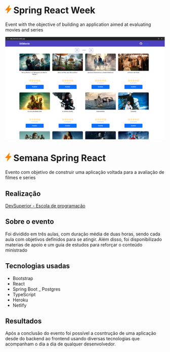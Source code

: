 # ![DevSuperior logo](https://raw.githubusercontent.com/devsuperior/bds-assets/main/ds/devsuperior-logo-small.png) Spring React Week
Event with the objective of building an application aimed at evaluating movies and series  

![Aplicativo](dsmovie.PNG)

# ![DevSuperior logo](https://raw.githubusercontent.com/devsuperior/bds-assets/main/ds/devsuperior-logo-small.png) Semana Spring React

Evento com objetivo de construir uma aplicação voltada para a avaliação de filmes e series  

## Realização
[DevSuperior - Escola de programação](https://devsuperior.com.br)

## Sobre o evento
Foi dividido em três aulas, com duração média de duas horas, sendo cada aula com objetivos definidos para se atingir. Além disso, foi disponibilizado materias de apoio e um guia de estudos para reforçar o conteúdo ministrado

## Tecnologias usadas
- Bootstrap
- React
- Spring Boot
_ Postgres
- TypeScript
- Heroku
- Netlify

## Resultados
Após a conclusão do evento foi possível a cosntrução de uma aplicação desde do backend ao frontend usando diversas tecnologias que acompanham o dia a dia de qualquer desenvolvedor. 
